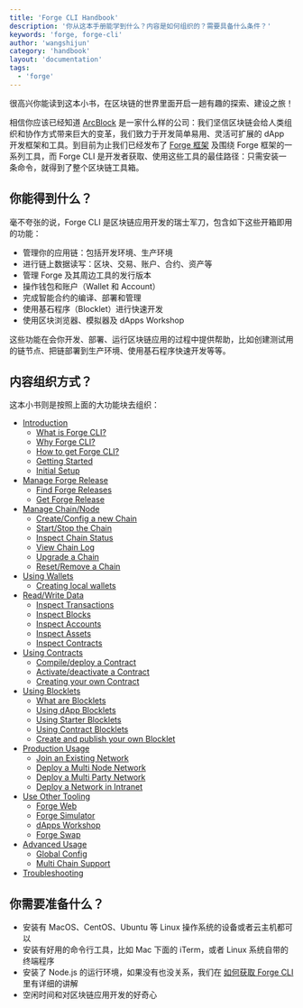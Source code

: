 ```yaml
---
title: 'Forge CLI Handbook'
description: '你从这本手册能学到什么？内容是如何组织的？需要具备什么条件？'
keywords: 'forge, forge-cli'
author: 'wangshijun'
category: 'handbook'
layout: 'documentation'
tags:
  - 'forge'
---
```


很高兴你能读到这本小书，在区块链的世界里面开启一趟有趣的探索、建设之旅！

相信你应该已经知道 [ArcBlock](https://arcblockio.cn) 是一家什么样的公司：我们坚信区块链会给人类组织和协作方式带来巨大的变革，我们致力于开发简单易用、灵活可扩展的 dApp 开发框架和工具。到目前为止我们已经发布了 [Forge 框架](https://arcblockio.cn/zh/forge-sdk) 及围绕 Forge 框架的一系列工具，而 Forge CLI 是开发者获取、使用这些工具的最佳路径：只需安装一条命令，就得到了整个区块链工具箱。

## 你能得到什么？

毫不夸张的说，Forge CLI 是区块链应用开发的瑞士军刀，包含如下这些开箱即用的功能：

- 管理你的应用链：包括开发环境、生产环境
- 进行链上数据读写：区块、交易、账户、合约、资产等
- 管理 Forge 及其周边工具的发行版本
- 操作钱包和账户（Wallet 和 Account）
- 完成智能合约的编译、部署和管理
- 使用基石程序（Blocklet）进行快速开发
- 使用区块浏览器、模拟器及 dApps Workshop

这些功能在会你开发、部署、运行区块链应用的过程中提供帮助，比如创建测试用的链节点、把链部署到生产环境、使用基石程序快速开发等等。

## 内容组织方式？

这本小书则是按照上面的大功能块去组织：

- [Introduction](./1-introduction)
  - [What is Forge CLI?](./1-introduction/what-is-forge-cli)
  - [Why Forge CLI?](./1-introduction/why-forge-cli)
  - [How to get Forge CLI?](./1-introduction/install-forge-cli)
  - [Getting Started](./1-introduction/getting-started)
  - [Initial Setup](./1-introduction/initial-setup)
- [Manage Forge Release](./4-manage-forge-release)
  - [Find Forge Releases](./4-manage-forge-release/find-release)
  - [Get Forge Release](./4-manage-forge-release/download-install-release)
- [Manage Chain/Node](./2-manage-chain-node)
  - [Create/Config a new Chain](./2-manage-chain-node/create-config-chain)
  - [Start/Stop the Chain](./2-manage-chain-node/start-stop-chain)
  - [Inspect Chain Status](./2-manage-chain-node/inspect-chain-status)
  - [View Chain Log](./2-manage-chain-node/view-chain-log)
  - [Upgrade a Chain](./2-manage-chain-node/upgrade-chain)
  - [Reset/Remove a Chain](./2-manage-chain-node/reset-remove-chain)
- [Using Wallets](./5-manipulate-wallets-accounts)
  - [Creating local wallets](./5-manipulate-wallets-accounts/local-wallets)
- [Read/Write Data](./3-read-write-on-chain-data)
  - [Inspect Transactions](./3-read-write-on-chain-data/inspect-transactions)
  - [Inspect Blocks](./3-read-write-on-chain-data/inspect-blocks)
  - [Inspect Accounts](./3-read-write-on-chain-data/inspect-accounts)
  - [Inspect Assets](./3-read-write-on-chain-data/inspect-assets)
  - [Inspect Contracts](./3-read-write-on-chain-data/inspect-contracts)
- [Using Contracts](./6-working-with-contracts)
  - [Compile/deploy a Contract](./6-working-with-contracts/compile-deploy-contract)
  - [Activate/deactivate a Contract](./6-working-with-contracts/activate-deactivate-contract)
  - [Creating your own Contract](./6-working-with-contracts/create-own-contract)
- [Using Blocklets](./7-working-with-blocklets)
  - [What are Blocklets](./7-working-with-blocklets/what-are-blocklets)
  - [Using dApp Blocklets](./7-working-with-blocklets/dapp-blocklets)
  - [Using Starter Blocklets](./7-working-with-blocklets/starter-blocklets)
  - [Using Contract Blocklets](./7-working-with-blocklets/contract-blocklets)
  - [Create and publish your own Blocklet](./7-working-with-blocklets/creating-blocklet)
- [Production Usage](./11-forge-cli-in-production)
  - [Join an Existing Network](./11-forge-cli-in-production/join-existing-network)
  - [Deploy a Multi Node Network](./11-forge-cli-in-production/deploy-multi-node-network)
  - [Deploy a Multi Party Network](./11-forge-cli-in-production/deploy-multi-party-network)
  - [Deploy a Network in Intranet](./11-forge-cli-in-production/deploy-in-intranet)
- [Use Other Tooling](./8-explorer-other-tooling)
  - [Forge Web](./8-explorer-other-tooling/forge-web)
  - [Forge Simulator](./8-explorer-other-tooling/simulator)
  - [dApps Workshop](./8-explorer-other-tooling/dapp-workshop)
  - [Forge Swap](./8-explorer-other-tooling/forge-swap-service)
- [Advanced Usage](./9-customization)
  - [Global Config](./9-customization/global-config)
  - [Multi Chain Support](./9-customization/multi-chain)
- [Troubleshooting](./10-troubleshooting)

## 你需要准备什么？

- 安装有 MacOS、CentOS、Ubuntu 等 Linux 操作系统的设备或者云主机都可以
- 安装有好用的命令行工具，比如 Mac 下面的 iTerm，或者 Linux 系统自带的终端程序
- 安装了 Node.js 的运行环境，如果没有也没关系，我们在 [如何获取 Forge CLI](./1-introduction/install-forge-cli) 里有详细的讲解
- 空闲时间和对区块链应用开发的好奇心
